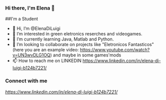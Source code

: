 ### Hi there, I'm Elena 👋

##I'm a Student
- 👋 Hi, I’m @ElenaDiLuigi
- 👀 I’m interested in green eletronics reserches and videogames.
- 🌱 I’m currently learning Java, Matlab and Python.
- 💞️ I’m looking to collaborate on projects like "Eletronicos Fantasticos" (here you are an example video: https://www.youtube.com/watch?v=UN3wvDLG1OQ) and maybe in some games'mods
- 📫 How to reach me on LINKEDIN https://www.linkedin.com/in/elena-di-luigi-b124b7221/

### Connect with me
<i class="fab fa-linkedin">https://www.linkedin.com/in/elena-di-luigi-b124b7221/</i>



<!---
ElenaDiLuigi/ElenaDiLuigi is a ✨ special ✨ repository because its `README.md` (this file) appears on your GitHub profile.
You can click the Preview link to take a look at your changes.
--->
